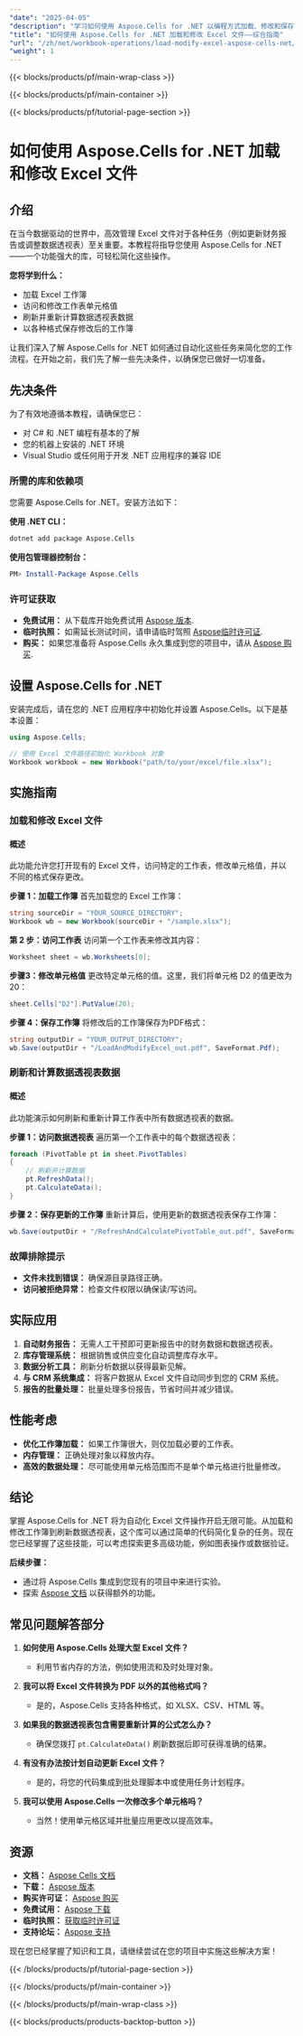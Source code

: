 ```yaml
---
"date": "2025-04-05"
"description": "学习如何使用 Aspose.Cells for .NET 以编程方式加载、修改和保存 Excel 文件。通过本分步指南掌握工作簿操作。"
"title": "如何使用 Aspose.Cells for .NET 加载和修改 Excel 文件——综合指南"
"url": "/zh/net/workbook-operations/load-modify-excel-aspose-cells-net/"
"weight": 1
---
```


{{< blocks/products/pf/main-wrap-class >}}

{{< blocks/products/pf/main-container >}}

{{< blocks/products/pf/tutorial-page-section >}}


# 如何使用 Aspose.Cells for .NET 加载和修改 Excel 文件

## 介绍

在当今数据驱动的世界中，高效管理 Excel 文件对于各种任务（例如更新财务报告或调整数据透视表）至关重要。本教程将指导您使用 Aspose.Cells for .NET——一个功能强大的库，可轻松简化这些操作。

**您将学到什么：**
- 加载 Excel 工作簿
- 访问和修改工作表单元格值
- 刷新并重新计算数据透视表数据
- 以各种格式保存修改后的工作簿

让我们深入了解 Aspose.Cells for .NET 如何通过自动化这些任务来简化您的工作流程。在开始之前，我们先了解一些先决条件，以确保您已做好一切准备。

## 先决条件

为了有效地遵循本教程，请确保您已：
- 对 C# 和 .NET 编程有基本的了解
- 您的机器上安装的 .NET 环境
- Visual Studio 或任何用于开发 .NET 应用程序的兼容 IDE

### 所需的库和依赖项

您需要 Aspose.Cells for .NET。安装方法如下：

**使用 .NET CLI：**
```bash
dotnet add package Aspose.Cells
```

**使用包管理器控制台：**
```powershell
PM> Install-Package Aspose.Cells
```

### 许可证获取

- **免费试用：** 从下载库开始免费试用 [Aspose 版本](https://releases。aspose.com/cells/net/).
- **临时执照：** 如需延长测试时间，请申请临时驾照 [Aspose临时许可证](https://purchase。aspose.com/temporary-license/).
- **购买：** 如果您准备将 Aspose.Cells 永久集成到您的项目中，请从 [Aspose 购买](https://purchase。aspose.com/buy).

## 设置 Aspose.Cells for .NET

安装完成后，请在您的 .NET 应用程序中初始化并设置 Aspose.Cells。以下是基本设置：

```csharp
using Aspose.Cells;

// 使用 Excel 文件路径初始化 Workbook 对象
Workbook workbook = new Workbook("path/to/your/excel/file.xlsx");
```

## 实施指南

### 加载和修改 Excel 文件

#### 概述
此功能允许您打开现有的 Excel 文件，访问特定的工作表，修改单元格值，并以不同的格式保存更改。

**步骤 1：加载工作簿**
首先加载您的 Excel 工作簿：
```csharp
string sourceDir = "YOUR_SOURCE_DIRECTORY";
Workbook wb = new Workbook(sourceDir + "/sample.xlsx");
```

**第 2 步：访问工作表**
访问第一个工作表来修改其内容：
```csharp
Worksheet sheet = wb.Worksheets[0];
```

**步骤3：修改单元格值**
更改特定单元格的值。这里，我们将单元格 D2 的值更改为 20：
```csharp
sheet.Cells["D2"].PutValue(20);
```

**步骤 4：保存工作簿**
将修改后的工作簿保存为PDF格式：
```csharp
string outputDir = "YOUR_OUTPUT_DIRECTORY";
wb.Save(outputDir + "/LoadAndModifyExcel_out.pdf", SaveFormat.Pdf);
```

### 刷新和计算数据透视表数据

#### 概述
此功能演示如何刷新和重新计算工作表中所有数据透视表的数据。

**步骤 1：访问数据透视表**
遍历第一个工作表中的每个数据透视表：
```csharp
foreach (PivotTable pt in sheet.PivotTables)
{
    // 刷新并计算数据
    pt.RefreshData();
    pt.CalculateData();
}
```

**步骤 2：保存更新的工作簿**
重新计算后，使用更新的数据透视表保存工作簿：
```csharp
wb.Save(outputDir + "/RefreshAndCalculatePivotTable_out.pdf", SaveFormat.Pdf);
```

### 故障排除提示
- **文件未找到错误：** 确保源目录路径正确。
- **访问被拒绝异常：** 检查文件权限以确保读/写访问。

## 实际应用

1. **自动财务报告：** 无需人工干预即可更新报告中的财务数据和数据透视表。
2. **库存管理系统：** 根据销售或供应变化自动调整库存水平。
3. **数据分析工具：** 刷新分析数据以获得最新见解。
4. **与 CRM 系统集成：** 将客户数据从 Excel 文件自动同步到您的 CRM 系统。
5. **报告的批量处理：** 批量处理多份报告，节省时间并减少错误。

## 性能考虑
- **优化工作簿加载：** 如果工作簿很大，则仅加载必要的工作表。
- **内存管理：** 正确处理对象以释放内存。
- **高效的数据处理：** 尽可能使用单元格范围而不是单个单元格进行批量修改。

## 结论
掌握 Aspose.Cells for .NET 将为自动化 Excel 文件操作开启无限可能。从加载和修改工作簿到刷新数据透视表，这个库可以通过简单的代码简化复杂的任务。现在您已经掌握了这些技能，可以考虑探索更多高级功能，例如图表操作或数据验证。

**后续步骤：**
- 通过将 Aspose.Cells 集成到您现有的项目中来进行实验。
- 探索 [Aspose 文档](https://reference.aspose.com/cells/net/) 以获得额外的功能。

## 常见问题解答部分

1. **如何使用 Aspose.Cells 处理大型 Excel 文件？**
   - 利用节省内存的方法，例如使用流和及时处理对象。

2. **我可以将 Excel 文件转换为 PDF 以外的其他格式吗？**
   - 是的，Aspose.Cells 支持各种格式，如 XLSX、CSV、HTML 等。

3. **如果我的数据透视表包含需要重新计算的公式怎么办？**
   - 确保您拨打 `pt.CalculateData()` 刷新数据后即可获得准确的结果。

4. **有没有办法按计划自动更新 Excel 文件？**
   - 是的，将您的代码集成到批处理脚本中或使用任务计划程序。

5. **我可以使用 Aspose.Cells 一次修改多个单元格吗？**
   - 当然！使用单元格区域并批量应用更改以提高效率。

## 资源
- **文档：** [Aspose Cells 文档](https://reference.aspose.com/cells/net/)
- **下载：** [Aspose 版本](https://releases.aspose.com/cells/net/)
- **购买许可证：** [Aspose 购买](https://purchase.aspose.com/buy)
- **免费试用：** [Aspose 下载](https://releases.aspose.com/cells/net/)
- **临时执照：** [获取临时许可证](https://purchase.aspose.com/temporary-license/)
- **支持论坛：** [Aspose 支持](https://forum.aspose.com/c/cells/9)

现在您已经掌握了知识和工具，请继续尝试在您的项目中实施这些解决方案！


{{< /blocks/products/pf/tutorial-page-section >}}

{{< /blocks/products/pf/main-container >}}

{{< /blocks/products/pf/main-wrap-class >}}

{{< blocks/products/products-backtop-button >}}